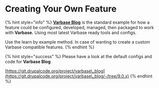 # Creating Your Own Feature

{% hint style="info" %}
[**Varbase Blog**](https://www.drupal.org/project/varbase\_blog) is the standard example for how a feature could be configured, developed, managed, then packaged to work with **Varbase.** Using most latest Varbase ready tools and configs.

Use the learn by example method. In case of wanting to create a custom Varbase compatible features.
{% endhint %}

{% hint style="success" %}
Please have a look at the default configs and code for **Varbase Blog**

[https://git.drupalcode.org/project/varbase\_blog](https://git.drupalcode.org/project/varbase\_blog/-/tree/9.0.x)
{% endhint %}



